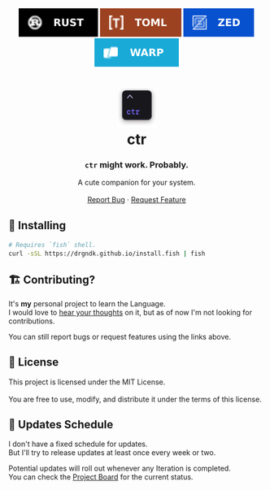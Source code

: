 <div id="badges" align="center">
  <!-- Stuff used in this Repository.-->
  <a href="https://rust-lang.org"><img alt="RustLang" src="assets/badges/rust.svg"></a>
  <a href="https://toml.io/"><img alt="TOML" src="assets/badges/toml.svg"></a>
  <a href="https://zed.dev/"><img alt="Zed" src="assets/badges/zed.svg"></a>
  <a href="https://warp.dev/"><img alt="WarpTerminal" src="assets/badges/warp.svg"></a>
</div>

<div align="center">
  <h1>
    <img src="assets/logo.svg" style="height: 2.75em;">
    <br />
    ctr
  </h1>
  <h3>
    <code>ctr</code> might work. Probably.
  </h3>
</div>
<div id="links" align="center">
  A cute companion for your system. <br /> <br />
  <a href="https://github.com/drgndk/ctr/issues/new?labels=bug&template=bug.yml">Report Bug</a> &middot;
  <a href="https://github.com/drgndk/ctr/issues/new?labels=enhancement&template=feature.yml">Request Feature</a>
</div>

<h2 id="installing">🔨 Installing</h2>

  ```sh
  # Requires `fish` shell.
  curl -sSL https://drgndk.github.io/install.fish | fish
  ```

<h2 id="contributing">🏗️ Contributing?</h2>

  It's **my** personal project to learn the Language. <br />
  I would love to <a href="https://github.com/drgndk/ctr/discussions/categories/your-thoughts">hear your thoughts</a> on it, but as of now I'm not looking for contributions.

  You can still report bugs or request features using the links above.

<h2 id="license">📜 License</h2>

  This project is licensed under the MIT License. <br /> <br />
  You are free to use, modify, and distribute it under the terms of this license.

<h2 id="updates">📅 Updates Schedule</h2>

  I don't have a fixed schedule for updates. <br />
  But I'll try to release updates at least once every week or two.

  Potential updates will roll out whenever any Iteration is completed. <br />
  You can check the [Project Board](https://github.com/users/drgndk/projects/5/views/4) for the current status.
